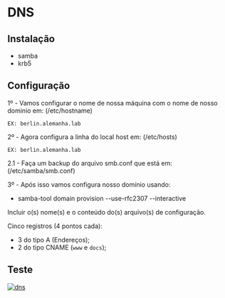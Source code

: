 # DNS

## Instalação

-   samba
-   krb5

## Configuração
    
1º - Vamos configurar o nome de nossa máquina com o nome de nosso dominio em: (/etc/hostname)

    EX: berlin.alemanha.lab

2º - Agora configura a linha do local host em: (/etc/hosts)

    EX: berlin.alemanha.lab

2.1 - Faça um backup do arquivo smb.conf que está em: (/etc/samba/smb.conf)

3º - Após isso vamos configura nosso domínio usando:

-   samba-tool domain provision --use-rfc2307 --interactive


Incluir o(s) nome(s) e o conteúdo do(s) arquivo(s) de configuração.

Cinco registros (4 pontos cada):

- 3 do tipo A (Endereços);
- 2 do tipo CNAME (`www` e `docs`);

## Teste

[![dns](https://i.im.ge/2023/12/22/xuDmFM.dns.jpg)](https://im.ge/i/xuDmFM)
